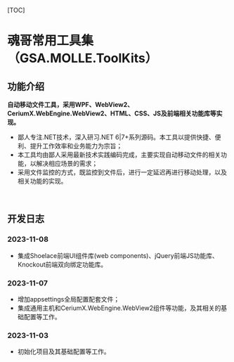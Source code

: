 [TOC]

# 魂哥常用工具集（GSA.MOLLE.ToolKits）

## 功能介绍

**自动移动文件工具，采用WPF、WebView2、CeriumX.WebEngine.WebView2、HTML、CSS、JS及前端相关功能库等实现。**

- 鄙人专注.NET技术，深入研习.NET 6|7+系列源码。本工具以提供快捷、便利、提升工作效率和业务能力为宗旨；
- 本工具均由鄙人采用最新技术实践编码完成，主要实现自动移动文件的相关功能，以解决相应场景的需求；
- 采用文件监控的方式，既监控到文件后，进行一定延迟再进行移动处理，以及相关功能的实现。

<br>

## 开发日志

### 2023-11-08
- 集成Shoelace前端UI组件库(web components)、jQuery前端JS功能库、Knockout前端双向绑定功能库。

### 2023-11-07
- 增加appsettings全局配置配套文件；
- 集成通用主机和CeriumX.WebEngine.WebView2组件等功能，及其相关的基础配置等工作。

### 2023-11-03
- 初始化项目及其基础配置等工作。
